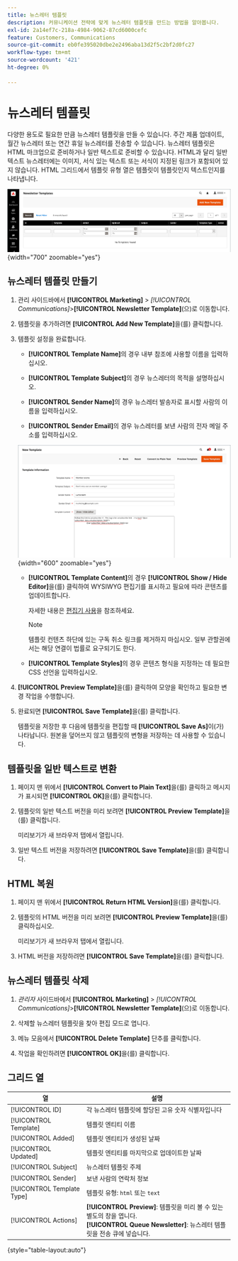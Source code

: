 ```yaml
---
title: 뉴스레터 템플릿
description: 커뮤니케이션 전략에 맞게 뉴스레터 템플릿을 만드는 방법을 알아봅니다.
exl-id: 2a14ef7c-218a-4984-9062-87cd6000cefc
feature: Customers, Communications
source-git-commit: eb0fe395020dbe2e2496aba13d2f5c2bf2d0fc27
workflow-type: tm+mt
source-wordcount: '421'
ht-degree: 0%

---
```


# 뉴스레터 템플릿

다양한 용도로 필요한 만큼 뉴스레터 템플릿을 만들 수 있습니다. 주간 제품 업데이트, 월간 뉴스레터 또는 연간 휴일 뉴스레터를 전송할 수 있습니다. 뉴스레터 템플릿은 HTML 마크업으로 준비하거나 일반 텍스트로 준비할 수 있습니다. HTML과 달리 일반 텍스트 뉴스레터에는 이미지, 서식 있는 텍스트 또는 서식이 지정된 링크가 포함되어 있지 않습니다. HTML 그리드에서 템플릿 유형 열은 템플릿이 템플릿인지 텍스트인지를 나타냅니다.

![뉴스레터 템플릿 - 뉴스레터 큐에 추가](./assets/newsletter-templates-grid.png){width="700" zoomable="yes"}

## 뉴스레터 템플릿 만들기

1. 관리 사이드바에서 **[!UICONTROL Marketing]** > _[!UICONTROL Communications]_>**[!UICONTROL Newsletter Template]**(으)로 이동합니다.

1. 템플릿을 추가하려면 **[!UICONTROL Add New Template]**&#x200B;을(를) 클릭합니다.

1. 템플릿 설정을 완료합니다.

   - **[!UICONTROL Template Name]**&#x200B;의 경우 내부 참조에 사용할 이름을 입력하십시오.

   - **[!UICONTROL Template Subject]**&#x200B;의 경우 뉴스레터의 목적을 설명하십시오.

   - **[!UICONTROL Sender Name]**&#x200B;의 경우 뉴스레터 발송자로 표시할 사람의 이름을 입력하십시오.

   - **[!UICONTROL Sender Email]**&#x200B;의 경우 뉴스레터를 보낸 사람의 전자 메일 주소를 입력하십시오.

   ![뉴스레터 템플릿 정보](./assets/newsletter-template-information2.png){width="600" zoomable="yes"}

   - **[!UICONTROL Template Content]**&#x200B;의 경우 **[!UICONTROL Show / Hide Editor]**&#x200B;을(를) 클릭하여 WYSIWYG 편집기를 표시하고 필요에 따라 콘텐츠를 업데이트합니다.

     자세한 내용은 [편집기 사용](../content-design/editor.md)을 참조하세요.

     >[!NOTE]
     >
     >템플릿 컨텐츠 하단에 있는 구독 취소 링크를 제거하지 마십시오. 일부 관할권에서는 해당 연결이 법률로 요구되기도 한다.

   - **[!UICONTROL Template Styles]**&#x200B;의 경우 콘텐츠 형식을 지정하는 데 필요한 CSS 선언을 입력하십시오.

1. **[!UICONTROL Preview Template]**&#x200B;을(를) 클릭하여 모양을 확인하고 필요한 변경 작업을 수행합니다.

1. 완료되면 **[!UICONTROL Save Template]**&#x200B;을(를) 클릭합니다.

   템플릿을 저장한 후 다음에 템플릿을 편집할 때 **[!UICONTROL Save As]**&#x200B;이(가) 나타납니다. 원본을 덮어쓰지 않고 템플릿의 변형을 저장하는 데 사용할 수 있습니다.

## 템플릿을 일반 텍스트로 변환

1. 페이지 맨 위에서 **[!UICONTROL Convert to Plain Text]**&#x200B;을(를) 클릭하고 메시지가 표시되면 **[!UICONTROL OK]**&#x200B;을(를) 클릭합니다.

1. 템플릿의 일반 텍스트 버전을 미리 보려면 **[!UICONTROL Preview Template]**&#x200B;을(를) 클릭합니다.

   미리보기가 새 브라우저 탭에서 열립니다.

1. 일반 텍스트 버전을 저장하려면 **[!UICONTROL Save Template]**&#x200B;을(를) 클릭합니다.

## HTML 복원

1. 페이지 맨 위에서 **[!UICONTROL Return HTML Version]**&#x200B;을(를) 클릭합니다.  

1. 템플릿의 HTML 버전을 미리 보려면 **[!UICONTROL Preview Template]**&#x200B;을(를) 클릭하십시오.

   미리보기가 새 브라우저 탭에서 열립니다.

1. HTML 버전을 저장하려면 **[!UICONTROL Save Template]**&#x200B;을(를) 클릭합니다.

## 뉴스레터 템플릿 삭제

1. _관리자_ 사이드바에서 **[!UICONTROL Marketing]** > _[!UICONTROL Communications]_>**[!UICONTROL Newsletter Template]**(으)로 이동합니다.

1. 삭제할 뉴스레터 템플릿을 찾아 편집 모드로 엽니다.

1. 메뉴 모음에서 **[!UICONTROL Delete Template]** 단추를 클릭합니다.

1. 작업을 확인하려면 **[!UICONTROL OK]**&#x200B;을(를) 클릭합니다.

## 그리드 열

| 열 | 설명 |
|--- |--- |
| [!UICONTROL ID] | 각 뉴스레터 템플릿에 할당된 고유 숫자 식별자입니다 |
| [!UICONTROL Template] | 템플릿 엔티티 이름 |
| [!UICONTROL Added] | 템플릿 엔티티가 생성된 날짜 |
| [!UICONTROL Updated] | 템플릿 엔티티를 마지막으로 업데이트한 날짜 |
| [!UICONTROL Subject] | 뉴스레터 템플릿 주제 |
| [!UICONTROL Sender] | 보낸 사람의 연락처 정보 |
| [!UICONTROL Template Type] | 템플릿 유형: `html` 또는 `text` |
| [!UICONTROL Actions] | **[!UICONTROL Preview]**: 템플릿을 미리 볼 수 있는 별도의 창을 엽니다. <br>**[!UICONTROL Queue Newsletter]**: 뉴스레터 템플릿을 전송 큐에 넣습니다. |

{style="table-layout:auto"}

